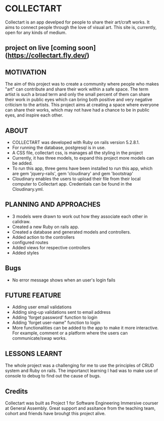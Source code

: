 # COLLECTART
Collectart is an app develped for people to share their art/craft works. It aims to connect people through the love of visual art. This site is, currently, open for any kinds of medium.
## project on live [coming soon] (https://collectart.fly.dev/)
## MOTIVATION
The aim of this project was to create a community where people who makes "art" can contribute and share their work within a safe space. The term artist is such a broad term and only the small percent of them can share their work in public eyes which can bring both positive and very  negative criticism to the artists. This project aims at creating a space where everyone can share their works, which may not have had a chance to be in public eyes, and inspire each other.
## ABOUT
- COLLECTART was developed with Ruby on rails version 5.2.8.1.
- For running the database, postgresql is in use.
- A CSS file, collectart css, is manages all the styling in the project
- Currently, it has three models, to expand this project more models can be added.
- To run this app, three gems have been installed to run this app, which are  gem 'jquery-rails', gem 'cloudinary' and gem 'bootstrap'
- Cloudinary enables the users to upload their file from their local computer to Collectart app. Credentials can be found in the Cloudinary.yml.
## PLANNING AND APPROACHES
- 3 models were drawn to work out how they associate each other in calidraw.
- Created a new Ruby on rails app.
- Created a database and generated models and controllers.
- Added action to the controllers
- configured routes
- Added views for respective controllers
- Added styles
## Bugs
- No error message shows when an user's login fails
## FUTURE FEATURE
- Adding user email validations
- Adding sing-up validations sent to email address
- Adding 'forget password' function to login
- Adding 'forget user-name" function to login
- More functionalities can be added to the app to make it more interactive. For example, comment or a platform where the users can communicate/swap works.
## LESSONS LEARNT
The whole project was a challenging for me to use the principles of CRUD system and Ruby on rails. The importanct learning I had was to make use of  console to debug to find out the cause of bugs.
## Credits
Collectart was built as Project 1 for Software Engineering Immersive courser at General Assembly. Great support and assitance from the teaching team, cohort and friends have brouhgt this project alive.




